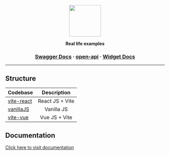 <a href="https://docs.dev.charma.io/"><p align="center">
<img height=100 src="https://res.cloudinary.com/paketleken-se/image/upload/v1/Charma/Logo/v2/logo.png"/>

</p></a>
<p align="center">
  <strong>Real life examples</strong>
</p>

<h3 align="center">
  <a href="https://api.dev.charma.io/api">Swagger Docs</a>
  <span> · </span>
  <a href="https://docs.dev.charma.io/api">open-api</a>
  <span> · </span>
  <a href="https://docs.dev.charma.io/">Widget Docs</a>
</h3>

---

## Structure

| Codebase                     |   Description   |
| :--------------------------- | :-------------: |
| [vite-react](react-project)  | React JS + Vite |
| [vanillaJS](vanilla-project) |   Vanilla JS    |
| [vite-vue](vue-project)      |  Vue JS + Vite  |

## Documentation

[Click here to visit documentation](https://docs.dev.charma.io/)
